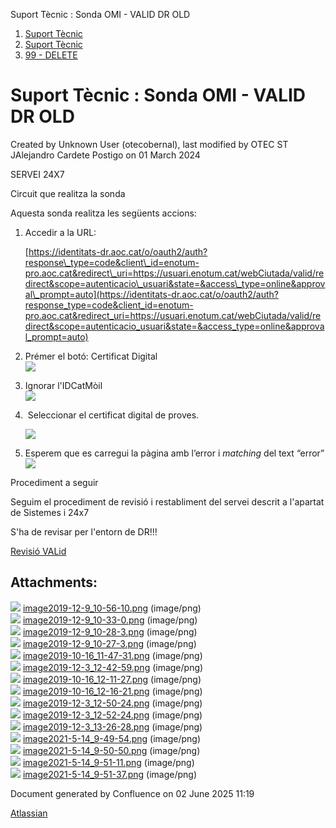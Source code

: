 Suport Tècnic : Sonda OMI - VALID DR OLD  

1.  [Suport Tècnic](index.md)
2.  [Suport Tècnic](13893782.md)
3.  [99 - DELETE](99---DELETE_64979390.md)

Suport Tècnic : Sonda OMI - VALID DR OLD
========================================

Created by Unknown User (otecobernal), last modified by OTEC ST JAlejandro Cardete Postigo on 01 March 2024

SERVEI 24X7

Circuit que realitza la sonda

Aquesta sonda realitza les següents accions:

1.  Accedir a la URL:
    
    [https://identitats-dr.aoc.cat/o/oauth2/auth?response\_type=code&client\_id=enotum-pro.aoc.cat&redirect\_uri=https://usuari.enotum.cat/webCiutada/valid/redirect&scope=autenticacio\_usuari&state=&access\_type=online&approval\_prompt=auto](https://identitats-dr.aoc.cat/o/oauth2/auth?response_type=code&client_id=enotum-pro.aoc.cat&redirect_uri=https://usuari.enotum.cat/webCiutada/valid/redirect&scope=autenticacio_usuari&state=&access_type=online&approval_prompt=auto)
    
2.  Prémer el botó: Certificat Digital  
    ![](attachments/41523112/41523124.png)
3.  Ignorar l'IDCatMòil  
    ![](attachments/41523112/41523125.png)
4.   Seleccionar el certificat digital de proves.
    
    ![](attachments/41523112/41523126.png)
5.  Esperem que es carregui la pàgina amb l’error i _matching_ del text “error”  
    ![](attachments/41523112/41523127.png)
    

  

Procediment a seguir

Seguim el procediment de revisió i restabliment del servei descrit a l'apartat de Sistemes i 24x7

S'ha de revisar per l'entorn de DR!!!

  

[Revisió VALid](36340625.md)

Attachments:
------------

![](images/icons/bullet_blue.gif) [image2019-12-9\_10-56-10.png](attachments/41523112/41523113.png) (image/png)  
![](images/icons/bullet_blue.gif) [image2019-12-9\_10-33-0.png](attachments/41523112/41523114.png) (image/png)  
![](images/icons/bullet_blue.gif) [image2019-12-9\_10-28-3.png](attachments/41523112/41523115.png) (image/png)  
![](images/icons/bullet_blue.gif) [image2019-12-9\_10-27-3.png](attachments/41523112/41523116.png) (image/png)  
![](images/icons/bullet_blue.gif) [image2019-10-16\_11-47-31.png](attachments/41523112/41523117.png) (image/png)  
![](images/icons/bullet_blue.gif) [image2019-12-3\_12-42-59.png](attachments/41523112/41523118.png) (image/png)  
![](images/icons/bullet_blue.gif) [image2019-10-16\_12-11-27.png](attachments/41523112/41523119.png) (image/png)  
![](images/icons/bullet_blue.gif) [image2019-10-16\_12-16-21.png](attachments/41523112/41523120.png) (image/png)  
![](images/icons/bullet_blue.gif) [image2019-12-3\_12-50-24.png](attachments/41523112/41523121.png) (image/png)  
![](images/icons/bullet_blue.gif) [image2019-12-3\_12-52-24.png](attachments/41523112/41523122.png) (image/png)  
![](images/icons/bullet_blue.gif) [image2019-12-3\_13-26-28.png](attachments/41523112/41523123.png) (image/png)  
![](images/icons/bullet_blue.gif) [image2021-5-14\_9-49-54.png](attachments/41523112/41523124.png) (image/png)  
![](images/icons/bullet_blue.gif) [image2021-5-14\_9-50-50.png](attachments/41523112/41523125.png) (image/png)  
![](images/icons/bullet_blue.gif) [image2021-5-14\_9-51-11.png](attachments/41523112/41523126.png) (image/png)  
![](images/icons/bullet_blue.gif) [image2021-5-14\_9-51-37.png](attachments/41523112/41523127.png) (image/png)  

Document generated by Confluence on 02 June 2025 11:19

[Atlassian](http://www.atlassian.com/)